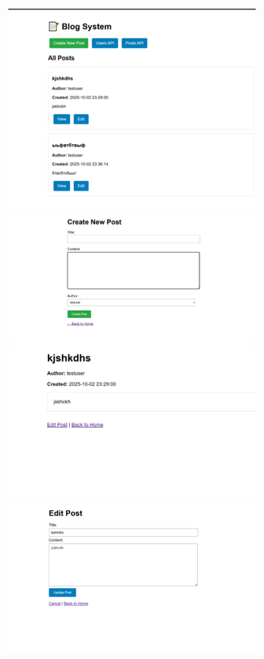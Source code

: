![доска с постами](image-1.png)
![создание поста](image.png)
![просмотр поста](image-2.png)
![правка поста](image-3.png)